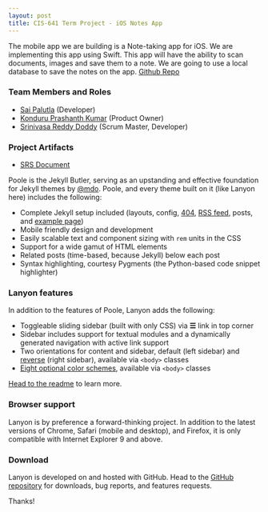 ```yaml
---
layout: post
title: CIS-641 Term Project - iOS Notes App
---
```


The mobile app we are building is a Note-taking app for iOS. We are implementing this app using Swift. This app will have the ability to scan documents, images and save them to a note. We are going to use a local database to save the notes on the app. [Github Repo](https://github.com/palutlan/GVSU-CIS641-KEYBOARDWARRIORS)

### Team Members and Roles

* [Sai Palutla](palutlan.github.io) (Developer)
* [Konduru Prashanth Kumar](https://github.com/Prashanth3672/CIS641-HW2-KONDURU) (Product Owner)
* [Srinivasa Reddy Doddy](https://github.com/unmtaken/CIS641-HW2-DODDY) (Scrum Master, Developer)

### Project Artifacts
* [SRS Document](https://github.com/palutlan/GVSU-CIS641-KEYBOARDWARRIORS/blob/master/docs/software_requirements_specification.md)

Poole is the Jekyll Butler, serving as an upstanding and effective foundation for Jekyll themes by [@mdo](https://twitter.com/mdo). Poole, and every theme built on it (like Lanyon here) includes the following:

* Complete Jekyll setup included (layouts, config, [404](/404), [RSS feed](/atom.xml), posts, and [example page](/about))
* Mobile friendly design and development
* Easily scalable text and component sizing with `rem` units in the CSS
* Support for a wide gamut of HTML elements
* Related posts (time-based, because Jekyll) below each post
* Syntax highlighting, courtesy Pygments (the Python-based code snippet highlighter)

### Lanyon features

In addition to the features of Poole, Lanyon adds the following:

* Toggleable sliding sidebar (built with only CSS) via **☰** link in top corner
* Sidebar includes support for textual modules and a dynamically generated navigation with active link support
* Two orientations for content and sidebar, default (left sidebar) and [reverse](https://github.com/poole/lanyon#reverse-layout) (right sidebar), available via `<body>` classes
* [Eight optional color schemes](https://github.com/poole/lanyon#themes), available via `<body>` classes

[Head to the readme](https://github.com/poole/lanyon#readme) to learn more.

### Browser support

Lanyon is by preference a forward-thinking project. In addition to the latest versions of Chrome, Safari (mobile and desktop), and Firefox, it is only compatible with Internet Explorer 9 and above.

### Download

Lanyon is developed on and hosted with GitHub. Head to the <a href="https://github.com/poole/lanyon">GitHub repository</a> for downloads, bug reports, and features requests.

Thanks!
